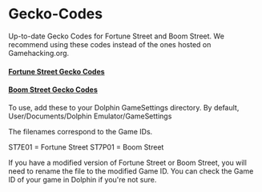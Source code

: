 # Gecko-Codes
Up-to-date Gecko Codes for Fortune Street and Boom Street. We recommend using these codes instead of the ones hosted on Gamehacking.org.

#### [Fortune Street Gecko Codes](https://downgit.github.io/#/home?url=https://github.com/FortuneStreetModding/Gecko-Codes/blob/main/ST7E01.ini)

#### [Boom Street Gecko Codes](https://downgit.github.io/#/home?url=https://github.com/FortuneStreetModding/Gecko-Codes/blob/main/ST7P01.ini)

To use, add these to your Dolphin GameSettings directory. By default, User/Documents/Dolphin Emulator/GameSettings

The filenames correspond to the Game IDs.

ST7E01 = Fortune Street
ST7P01 = Boom Street

If you have a modified version of Fortune Street or Boom Street, you will need to rename the file to the modified Game ID. You can check the Game ID of your game in Dolphin if you're not sure.
